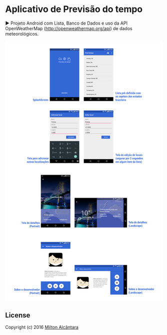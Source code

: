 #  Aplicativo de Previsão do tempo

**►** Projeto Android com Lista, Banco de Dados e uso da API OpenWeatherMap (http://openweathermap.org/api) de dados meteorológicos.

![Screenshot](https://github.com/miltonalcantara/PrevisaoDoTempo/blob/master/TelasApp.png)


## License
Copyright (c) 2016 [Milton Alcântara](https://www.facebook.com/miltonalcantaraApps/)
